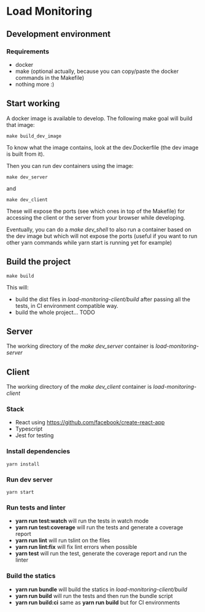 # Load Monitoring

## Development environment

### Requirements

+ docker
+ make (optional actually, because you can copy/paste the docker commands in the Makefile)
+ nothing more :)

## Start working

A docker image is available to develop. The following make goal will build that image:

```
make build_dev_image
```

To know what the image contains, look at the dev.Dockerfile (the dev image is built from it).

Then you can run dev containers using the image:

```
make dev_server
```

and

```
make dev_client
```

These will expose the ports (see which ones in top of the Makefile) for accessing the client or the server from your browser while developing.

Eventually, you can do a *make dev_shell* to also run a container based on the dev image but which will not expose the ports (useful if you want to run other yarn commands while yarn start is running yet for example)

## Build the project

```
make build
```

This will:

+ build the dist files in *load-monitoring-client/build* after passing all the tests, in CI environment compatible way.
+ build the whole project... TODO

## Server

The working directory of the *make dev_server* container is *load-monitoring-server*

## Client

The working directory of the *make dev_client* container is *load-monitoring-client*

### Stack

+ React using https://github.com/facebook/create-react-app
+ Typescript
+ Jest for testing

### Install dependencies

```
yarn install
```

### Run dev server

```
yarn start
```

### Run tests and linter

+ **yarn run test:watch** will run the tests in watch mode
+ **yarn run test:coverage** will run the tests and generate a coverage report
+ **yarn run lint** will run tslint on the files
+ **yarn run lint:fix** will fix lint errors when possible
+ **yarn test** will run the test, generate the coverage report and run the linter

### Build the statics

+ **yarn run bundle** will build the statics in *load-monitoring-client/build*
+ **yarn run build** will run the tests and then run the bundle script
+ **yarn run build:ci** same as **yarn run build** but for CI environments
